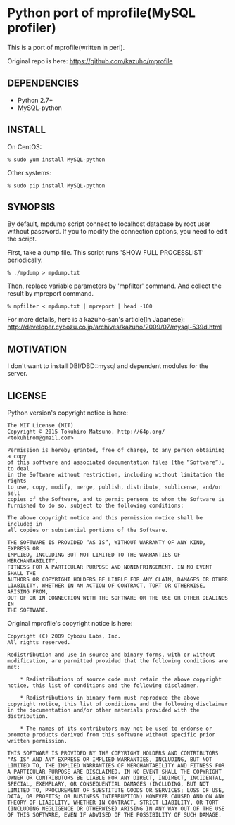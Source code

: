 # Python port of mprofile(MySQL profiler)

This is a port of mprofile(written in perl).

Original repo is here: https://github.com/kazuho/mprofile

## DEPENDENCIES

  * Python 2.7+
  * MySQL-python

## INSTALL

On CentOS:

    % sudo yum install MySQL-python

Other systems:

    % sudo pip install MySQL-python

## SYNOPSIS

By default, mpdump script connect to localhost database by root user without password.
If you to modify the connection options, you need to edit the script.

First, take a dump file. This script runs 'SHOW FULL PROCESSLIST' periodically.

    % ./mpdump > mpdump.txt

Then, replace variable parameters by 'mpfilter' command. And collect the result by mpreport command.

    % mpfilter < mpdump.txt | mpreport | head -100

For more details, here is a kazuho-san's article(In Japanese): http://developer.cybozu.co.jp/archives/kazuho/2009/07/mysql-539d.html

## MOTIVATION

I don't want to install DBI/DBD::mysql and dependent modules for the server.

## LICENSE

Python version's copyright notice is here:

    The MIT License (MIT)
    Copyright © 2015 Tokuhiro Matsuno, http://64p.org/ <tokuhirom@gmail.com>

    Permission is hereby granted, free of charge, to any person obtaining a copy
    of this software and associated documentation files (the “Software”), to deal
    in the Software without restriction, including without limitation the rights
    to use, copy, modify, merge, publish, distribute, sublicense, and/or sell
    copies of the Software, and to permit persons to whom the Software is
    furnished to do so, subject to the following conditions:

    The above copyright notice and this permission notice shall be included in
    all copies or substantial portions of the Software.

    THE SOFTWARE IS PROVIDED “AS IS”, WITHOUT WARRANTY OF ANY KIND, EXPRESS OR
    IMPLIED, INCLUDING BUT NOT LIMITED TO THE WARRANTIES OF MERCHANTABILITY,
    FITNESS FOR A PARTICULAR PURPOSE AND NONINFRINGEMENT. IN NO EVENT SHALL THE
    AUTHORS OR COPYRIGHT HOLDERS BE LIABLE FOR ANY CLAIM, DAMAGES OR OTHER
    LIABILITY, WHETHER IN AN ACTION OF CONTRACT, TORT OR OTHERWISE, ARISING FROM,
    OUT OF OR IN CONNECTION WITH THE SOFTWARE OR THE USE OR OTHER DEALINGS IN
    THE SOFTWARE.

Original mprofile's copyright notice is here:

    Copyright (C) 2009 Cybozu Labs, Inc.
    All rights reserved.

    Redistribution and use in source and binary forms, with or without
    modification, are permitted provided that the following conditions are
    met:

        * Redistributions of source code must retain the above copyright
    notice, this list of conditions and the following disclaimer.

        * Redistributions in binary form must reproduce the above
    copyright notice, this list of conditions and the following disclaimer
    in the documentation and/or other materials provided with the
    distribution.

        * The names of its contributors may not be used to endorse or
    promote products derived from this software without specific prior
    written permission.

    THIS SOFTWARE IS PROVIDED BY THE COPYRIGHT HOLDERS AND CONTRIBUTORS
    "AS IS" AND ANY EXPRESS OR IMPLIED WARRANTIES, INCLUDING, BUT NOT
    LIMITED TO, THE IMPLIED WARRANTIES OF MERCHANTABILITY AND FITNESS FOR
    A PARTICULAR PURPOSE ARE DISCLAIMED. IN NO EVENT SHALL THE COPYRIGHT
    OWNER OR CONTRIBUTORS BE LIABLE FOR ANY DIRECT, INDIRECT, INCIDENTAL,
    SPECIAL, EXEMPLARY, OR CONSEQUENTIAL DAMAGES (INCLUDING, BUT NOT
    LIMITED TO, PROCUREMENT OF SUBSTITUTE GOODS OR SERVICES; LOSS OF USE,
    DATA, OR PROFITS; OR BUSINESS INTERRUPTION) HOWEVER CAUSED AND ON ANY
    THEORY OF LIABILITY, WHETHER IN CONTRACT, STRICT LIABILITY, OR TORT
    (INCLUDING NEGLIGENCE OR OTHERWISE) ARISING IN ANY WAY OUT OF THE USE
    OF THIS SOFTWARE, EVEN IF ADVISED OF THE POSSIBILITY OF SUCH DAMAGE.
